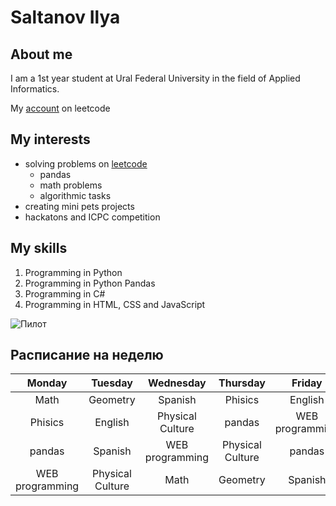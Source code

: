 # Saltanov Ilya

## About me
I am a 1st year student at Ural Federal University in the field of Applied Informatics.

My [account](https://leetcode.com/u/bosspik/) on leetcode

## My interests
- solving problems on [leetcode](https://leetcode.com/problemset/)
  - pandas
  - math problems
  - algorithmic tasks
- creating mini pets projects
- hackatons and ICPC competition


## My skills
1. Programming in Python
2. Programming in Python Pandas
3. Programming in C#
4. Programming in HTML, CSS and JavaScript

![Пилот](https://github.com/user-attachments/assets/895642d8-3ef2-4359-966d-b5b2be59a755)

## Расписание на неделю
| Monday | Tuesday | Wednesday | Thursday | Friday | Saturday | Sunday |
|:---------------------:|:---------------------:|:---------------------:|:---------------------:|:---------------------:|:---------------------:|:---------------------:|
| Math                  | Geometry              | Spanish               | Phisics | English               | Math                  | Geometry              |
| Phisics               | English               | Physical Culture      | pandas                | WEB programming       | Physical Culture      | Spanish               |
| pandas                | Spanish               | WEB programming       | Physical Culture      | pandas                | Spanish               | Geometry              |
| WEB programming       | Physical Culture      | Math      | Geometry              | Spanish               | Phisics               | English               |

